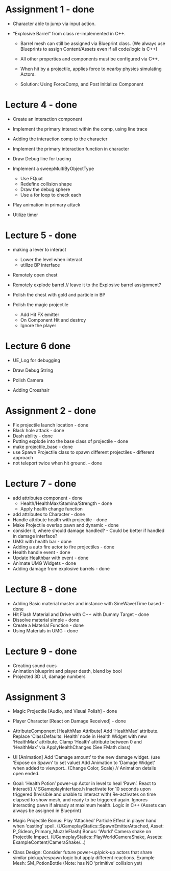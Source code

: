 # Assignment 1 - done
- Character able to jump via input action.

- “Explosive Barrel” from class re-implemented in C++.
	- Barrel mesh can still be assigned via Blueprint class. (We always use Blueprints to assign Content/Assets even if all code/logic is C++)
	- All other properties and components must be configured via C++.
	- When hit by a projectile, applies force to nearby physics simulating Actors.

	- Solution: Using ForceComp, and Post Initialize Component



# Lecture 4 - done
- Create an interaction component
- Implement the primary interact within the comp, using line trace
- Adding the interaction comp to the character
- Implement the primary interaction function in character
- Draw Debug line for tracing

- Implement a sweepMultiByObjectType
	- Use FQuat
	- Redefine collision shape
	- Draw the debug sphere
	- Use a for loop to check each

- Play animation in primary attack
- Utilize timer



# Lecture 5 - done
- making a lever to interact
	- Lower the level when interact
	- utilize BP interface

- Remotely open chest
- Remotely explode barrel // leave it to the Explosive barrel assignment?
- Polish the chest with gold and particle in BP

- Polish the magic projectile
	- Add Hit FX emitter
	- On Component Hit and destroy
	- Ignore the player



# Lecture 6 done
- UE_Log for debugging
- Draw Debug String

- Polish Camera
- Adding Crosshair



# Assignment 2 - done
- Fix projectile launch location - done
- Black hole attack - done
- Dash ability - done
- Putting explode into the base class of projectile - done
- make projectile_base - done
- use Spawn Projectile class to spawn different projectiles - different approach
- not teleport twice when hit ground. - done



# Lecture 7 - done
- add attributes component - done
    - Health/HealthMax/Stamina/Strength - done
    - Apply health change function
- add attributes to Character - done
- Handle attribute health with projectile - done
- Make Projectile overlap pawn and dynamic - done
- consider it, where should damage handled? - Could be better if handled in damage interface?
- UMG with health bar - done
- Adding a auto fire actor to fire projectiles - done
- Health handle event - done
- Update Healthbar with event - done
- Animate UMG Widgets - done
- Adding damage from explosive barrels - done



# Lecture 8 - done
- Adding Basic material master and instance with SineWave/Time based - done
- Hit Flash Material and Drive with C++ with Dummy Target - done
- Dissolve material simple - done
- Create a Material Function - done
- Using Materials in UMG - done



# Lecture 9 - done
- Creating sound cues
- Animation blueprint and player death, blend by bool
- Projected 3D UI, damage numbers



# Assignment 3
- Magic Projectile [Audio, and Visual Polish] - done
- Player Character [React on Damage Received] - done
- AttributeComponent [HealthMax Attribute]
Add ‘HealthMax’ attribute.
Replace ‘ClassDefaults: Health’ node in Health Widget with new ‘HealthMax’ attribute.
Clamp ‘Health’ attribute between 0 and ‘HealthMax’ via ApplyHealthChanges (See FMath class)

- UI [Animation]
Add ‘Damage amount’ to the new damage widget. (use ‘Expose on Spawn’ to set value)
Add Animation to ‘Damage Widget’ when added to viewport.. (Change Color, Scale) // Animation details open ended.

- Goal: ‘Health Potion’ power-up Actor in level to heal ‘Pawn’.
React to Interact() // SGameplayInterface.h
Inactivate for 10 seconds upon triggered (Invisible and unable to interact with)
Re-activates on time elapsed to show mesh, and ready to be triggered again.
Ignores interacting pawn if already at maximum health.
Logic in C++ (Assets can always be assigned in Blueprint)

- Magic Projectile
Bonus: Play ‘Attached’ Particle Effect in player hand when ‘casting’ spell. (UGameplayStatics::SpawnEmitterAttached, Asset: P_Gideon_Primary_MuzzleFlash)
Bonus: ‘World’ Camera shake on Projectile Impact. (UGameplayStatics::PlayWorldCameraShake, Assets: ExampleContent/CameraShake/...)

- Class Design: Consider future power-up/pick-up actors that share similar pickup/respawn logic but apply different reactions.
Example Mesh: SM_PotionBottle (Note: has NO ‘primitive’ collision yet)